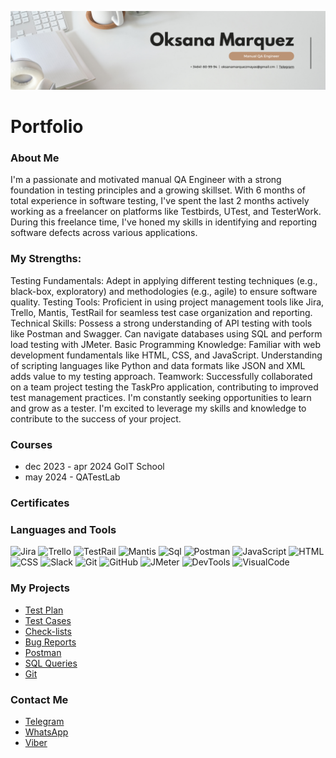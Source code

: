 [![Header](https://github.com/OksanaMarquezMayas/OksanaMarquezMayas/blob/main/assets/White%20Minimalist%20Corporate%20Personal%20Profile%20LinkedIn%20Banner%20(1).png)](https://github.com/OksanaMarquezMayas/OksanaMarquezMayas/blob/main/assets/White%20Minimalist%20Corporate%20Personal%20Profile%20LinkedIn%20Banner%20(1).png)

<h1>Portfolio</h1>

<h3>About Me</h3>

I'm a passionate and motivated manual QA Engineer with a strong foundation in testing principles and a growing skillset. With 6 months of total experience in software testing, I've spent the last 2 months actively working as a freelancer on platforms like Testbirds, UTest, and TesterWork. During this freelance time, I've honed my skills in identifying and reporting software defects across various applications.

<h3>My Strengths:</h3>

Testing Fundamentals: Adept in applying different testing techniques (e.g., black-box, exploratory) and methodologies (e.g., agile) to ensure software quality.
Testing Tools: Proficient in using project management tools like Jira, Trello, Mantis, TestRail for seamless test case organization and reporting.
Technical Skills: Possess a strong understanding of API testing with tools like Postman and Swagger. Can navigate databases using SQL and perform load testing with JMeter.
Basic Programming Knowledge: Familiar with web development fundamentals like HTML, CSS, and JavaScript. Understanding of scripting languages like Python and data formats like JSON and XML adds value to my testing approach.
Teamwork: Successfully collaborated on a team project testing the TaskPro application, contributing to improved test management practices.
I'm constantly seeking opportunities to learn and grow as a tester. I'm excited to leverage my skills and knowledge to contribute to the success of your project.

<h3>Courses</h3>
    <ul>
        <li>dec 2023 - apr 2024 GoIT School</li>
        <li>may 2024 - QATestLab</li>
    </ul>

<h3>Certificates</h3>

<h3>Languages and Tools</h3>

![Jira](https://img.shields.io/badge/-Jira-090909?style-for-the-badge&logo=jira&logocolor=47C5FB)
![Trello](https://img.shields.io/badge/-Trello-090909?style-for-the-badge&logo=trello&logocolor=097CDB)
![TestRail](https://img.shields.io/badge/-TestRail-090909?style-for-the-badge&logo=testrail&logocolor=F8C52C)
![Mantis](https://img.shields.io/badge/-Mantis-090909?style-for-the-badge&logo=mantis&logocolor=F88C00)
![Sql](https://img.shields.io/badge/-SQL-090909?style-for-the-badge&logo=mysql&logocolor=C1121F)
![Postman](https://img.shields.io/badge/-Postman-090909?style-for-the-badge&logo=postman&logocolor=E5D3FF)
![JavaScript](https://img.shields.io/badge/-JavaScript-090909?style-for-the-badge&logo=JavaScript&logocolor=6296CC)
![HTML](https://img.shields.io/badge/-HTML-090909?style-for-the-badge&logo=html&logocolor=00648B)
![CSS](https://img.shields.io/badge/-CSS-090909?style-for-the-badge&logo=css&logocolor=8ECAE6)
![Slack](https://img.shields.io/badge/-Slack-090909?style-for-the-badge&logo=slack&logocolor=FFB703)
![Git](https://img.shields.io/badge/-Git-090909?style-for-the-badge&logo=git&logocolor=FFAFCC)
![GitHub](https://img.shields.io/badge/-GitHub-090909?style-for-the-badge&logo=GitHub&logocolor=CDB4DB)
![JMeter](https://img.shields.io/badge/-Jmeter-090909?style-for-the-badge&logo=jmeter&logocolor=FB8500)
![DevTools](https://img.shields.io/badge/-DevTools-090909?style-for-the-badge&logo=devtools&logocolor=C1121F)
![VisualCode](https://img.shields.io/badge/-VSCode-090909?style-for-the-badge&logo=VSCode&logocolor=C1121F)

<h3>My Projects</h3>
    <ul>
        <li><a href="https://docs.google.com/document/d/1RZrPEcAFF3qvlHtcLMAvxWuV9sgHVhIG7xFzRuaPsaI/edit?usp=sharing"> Test Plan</a></li>
        <li><a href="https://docs.google.com/spreadsheets/d/1LzwqUfEJZrWpD1oP4ev3_1H-BVTEKXcmk7Sytg1YxMs/edit?usp=sharing">Test Cases</a></li>
        <li><a href="https://docs.google.com/spreadsheets/d/17PIicMMMw9ZKPZ0kp7LntIfZQt93YerU/edit?usp=sharing&ouid=106552989132086504806&rtpof=true&sd=true">Check-lists</a></li>
        <li><a href="https://docs.google.com/spreadsheets/d/17wGAq_llLUVQoRoib1OW7BlBA5s2jGqZVMwP2a_c-0A/edit?usp=sharing">Bug Reports</a></li>
        <li><a href="https://docs.google.com/document/d/1dTk9pBypmO-uJf_kSKvyEJRiRxMPe2eGzACeSgA8-wc/edit?usp=sharing">Postman</a></li>
        <li><a href="https://docs.google.com/document/d/1gNLugpQn8KIuZn9_H3r1L4rhwO03_MoU2vxlPW6v-Ks/edit?usp=sharing">SQL Queries</a></li>
        <li><a href="https://docs.google.com/document/d/1QZlglsdBo5i861Aybo2hJhecT3VU4w7QjxQA8YQARjE/edit?usp=sharing">Git</a></li>
    </ul>

<h3>Contact Me</h3>
    <ul>
        <li><a href="t.me/oks_marma/">Telegram</a></li>
        <li><a href="">WhatsApp</a></li>
        <li><a href="">Viber</a></li>